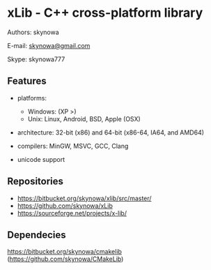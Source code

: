# xLib - C++ cross-platform library

Authors: skynowa

E-mail:  skynowa@gmail.com

Skype:   skynowa777

## Features

- platforms:

  - Windows: (XP >)
  - Unix: Linux, Android, BSD, Apple (OSX)

- architecture: 32-bit (x86) and 64-bit (x86-64, IA64, and AMD64)
- compilers: MinGW, MSVC, GCC, Clang
- unicode support

## Repositories

- https://bitbucket.org/skynowa/xlib/src/master/
- https://github.com/skynowa/xLib
- https://sourceforge.net/projects/x-lib/

## Dependecies

https://bitbucket.org/skynowa/cmakelib (https://github.com/skynowa/CMakeLib)








